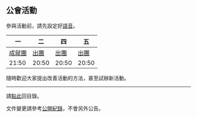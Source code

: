 ## 公會活動

參與活動前，請先設定好[語音](https://badbadweather.github.io/voicechat.html)。

| 一 | 二 | 四 | 五 |
| --- | --- | --- | --- |
| [成就團](https://badbadweather.github.io/mon.html) | [出團](https://badbadweather.github.io/raid.html) | [出團](https://badbadweather.github.io/raid.html) | [出團](https://badbadweather.github.io/raid.html) |
| 21:50 | 20:50 | 20:50 | 20:50 |

隨時歡迎大家提出改善活動的方法，甚至試辦新活動。

--- 

請[點此](https://badbadweather.github.io/)回目錄。

文件變更請參考[公開紀錄](https://github.com/badbadweather/badbadweather.github.io/commits/master/activities.md)，不會另外公告。
